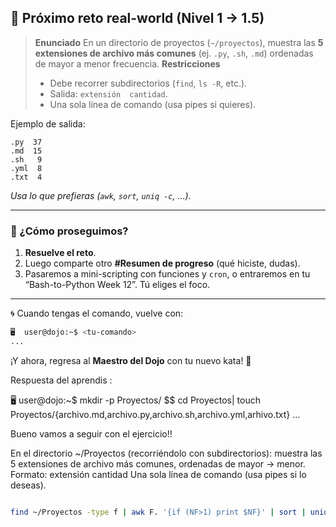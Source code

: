## 🏹 Próximo reto real-world (Nivel 1 → 1.5)

> **Enunciado**
> En un directorio de proyectos (`~/proyectos`), muestra las **5 extensiones de archivo más comunes** (ej. `.py`, `.sh`, `.md`) ordenadas de mayor a menor frecuencia.
> **Restricciones**
>
> - Debe recorrer subdirectorios (`find`, `ls -R`, etc.).
> - Salida: `extensión  cantidad`.
> - Una sola línea de comando (usa pipes si quieres).

Ejemplo de salida:

```
.py  37
.md  15
.sh   9
.yml  8
.txt  4
```

_Usa lo que prefieras (`awk`, `sort`, `uniq -c`, …)._

---

### 📣 ¿Cómo proseguimos?

1. **Resuelve el reto**.
2. Luego comparte otro **#Resumen de progreso** (qué hiciste, dudas).
3. Pasaremos a mini-scripting con funciones y `cron`, o entraremos en tu “Bash-to-Python Week 12”. Tú eliges el foco.

---

🌀 Cuando tengas el comando, vuelve con:

```bash
🖥️  user@dojo:~$ <tu-comando>
...
```

¡Y ahora, regresa al **Maestro del Dojo** con tu nuevo kata! 🥷

Respuesta del aprendis :

🖥️ user@dojo:~$ mkdir -p Proyectos/ $$ cd Proyectos| touch Proyectos/{archivo.md,archivo.py,archivo.sh,archivo.yml,arhivo.txt}
...

Bueno vamos a seguir con el ejercicio!!

En el directorio ~/Proyectos (recorriéndolo con subdirectorios):
muestra las 5 extensiones de archivo más comunes, ordenadas de mayor → menor.
Formato: extensión cantidad
Una sola línea de comando (usa pipes si lo deseas).

```bash

find ~/Proyectos -type f | awk F. '{if (NF>1) print $NF}' | sort | uniq -c | sort -nr

```
